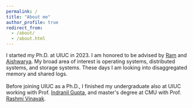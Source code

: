 ```yaml
---
permalink: /
title: "About me"
author_profile: true
redirect_from: 
  - /about/
  - /about.html
---
```


I started my Ph.D. at UIUC in 2023. I am honored to be advised by [Ram](https://ramalagappan.github.io/) and [Aishwarya](https://aishwaryaganesan.github.io/). My broad area of interest is operating systems, distributed systems, and storage systems. These days I am looking into disaggregated memory and shared logs.\
\
Before joining UIUC as a Ph.D., I finished my undergraduate also at UIUC working with Prof. [Indranil Gupta](https://indy.cs.illinois.edu/), and master's degree at CMU with Prof. [Rashmi Vinayak](https://www.cs.cmu.edu/~rvinayak/).

